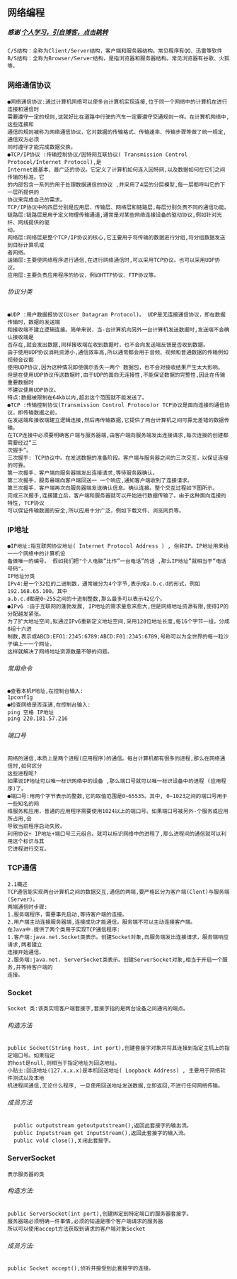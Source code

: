 ## 网络编程

##### 感谢 [个人学习，引自博客，点击跳转](https://www.cnblogs.com/swordfall/p/10781281.html)

    C/S结构：全称为Client/Server结构，客户端和服务器结构。常见程序有QQ、迅雷等软件
    B/S结构：全称为Browser/Server结构，是指浏览器和服务器结构。常见浏览器有谷歌、火狐等。

### 网络通信协议

    ●网络通信协议:通过计算机网络可以使多台计算机实现连接,位于同一个网络中的计算机在进行连接和通信时
    需要遵守一定的规则,这就好比在道路中行驶的汽车一定要遵守交通规则一样。在计算机网络中,这些连接和
    通信的规则被称为网络通信协议，它对数据的传输格式、传输速率、传输步骤等做了统一规定,通信双方必须
    同时遵守才能完成数据交换。
    ●TCP/IP协议 :传输控制协议/因特网互联协议( Transmission Control Protocol/Internet Protocol),是
    Internet最基本、最广泛的协议。它定义了计算机如何连入因特网,以及数据如何在它们之间传输的标准。它
    的内部包含一系列的用于处理数据通信的协议 ,并采用了4层的分层模型,每一层都呼叫它的下一层所提供的
    协议来完成自己的需求。
    TCP/IP协议中的四层分别是应用层、传输层、网络层和链路层,每层分别负责不同的通信功能。
    链路层:链路层是用于定义物理传输通道,通常是对某些网络连接设备的驱动协议,例如针对光纤、网线提供的驱
    动。
    网络层:网络层是整个TCP/IP协议的核心,它主要用于将传输的数据进行分组,将分组数据发送到目标计算机或
    者网络。
    运输层:主要使网络程序进行通信,在进行网络通信时,可以采用TCP协议。也可以采用UDP协议。
    应用层:主要负责应用程序的协议，例如HTTP协议、FTP协议等。

###### 协议分类

    ●UDP :用户数据报协议(User Datagram Protocol)。 UDP是无连接通信协议，即在数据传输时，数据的发送端
    和接收端不建立逻辑连接。简单来说，当-台计算机向另外一台计算机发送数据时,发送端不会确认接收端是
    否存在,就会发出数据,同样接收端在收到数据时，也不会向发送端反馈是否收到数据。
    由于使用UDP协议消耗资源小,通信效率高,所以通常都会用于音频、视频和普通数据的传输例如视频会议都
    使用UDP协议,因为这种情况即使偶尔丢失一两个 数据包，也不会对接收结果产生太大影响。
    但是在使用UDP协议传送数据时,由于UDP的面向无连接性,不能保证数据的完整性,因此在传输重要数据时
    不建议使用UDP协议。
    特点:数据被限制在64kb以内,超出这个范围就不能发送了。
    ●TCP :传输控制协议(Transmission Control Protoco)or TCP协议是面向连接的通信协议，即传输数据之前，
    在发送端和接收端建立逻辑连接,然后再传输数据,它提供了两台计算机之间可靠无差错的数据传输。
    在TCP连接中必须要明确客户端与服务器端,由客户端向服务端发出连接请求,每次连接的创建都需要经过“三
    次握手”。
    三次握手: TCP协议中。在发送数据的准备阶段。客户端与服务器之间的三次交互，以保证连接的可靠。
    第一次握手，客户端向服务器端发出连接请求,等待服务器确认。
    第二次握手，服务最端向客户端回送一 一个响应,通知客户端收到了连接请求。
    第三次握手，客户端再次向服务器端发送确认信息。确认连接。整个交互过程如下图所示。
    完成三次握手,连接建立后，客户端和服务器就可以开始进行数据传输了。由于这种面向连接的特性, TCP协议
    可以保证传输数据的安全,所以应用十分广泛，例如下载文件、浏览网页等。

### IP地址

    ●IP地址:指互联网协议地址( Internet Protocol Address ) , 俗称IP。IP地址用来给一一个网络中的计算机设
    备做唯一的编号。 假如我们把"个人电脑”比作”一台电话”的话 ,那么IP地址”就相当于“电话号码"。
    IP地址分类
    IPv4:是一个32位的二进制数，通常被分为4个字节,表示成a.b.c.d的形式，例如192.168.65.100。其中
    a.b.c.d都是0~255之间的十进制整数,那么最多可以表示42亿个。
    ●IPv6 :由于互联网的蓬勃发展, IP地址的需求量愈来愈大,但是网络地址资源有限,使得IP的分配越发紧张。
    为了扩大地址空间,拟通过IPv6重新定义地址空间,采用128位地址长度,每16个字节一组，分成8组十六进
    制数,表示成ABCD:EFO1:2345:6789:ABCD:F01:2345:6789,号称可以为全世界的每一粒沙子编上一一个网址，
    这样就解决了网络地址资源数量不够的问题。

###### 常用命令

    ●查看本机P地址,在控制台输入:
    1pconf1g
    ●检查网络是否连通,在控制台输入:
    ping 空格 IP地址
    ping 220.181.57.216

###### 端口号

    网络的通信,本质上是两个进程(应用程序)的通信。每台计算机都有很多的进程,那么在网络通信时,如何区分
    这些进程呢?
    如果说IP地址可以唯一标识网络中的设备 ,那么端口号就可以唯一标识设备中的进程 (应用程序)了。
    ●端口号:用两个字节表示的整数,它的取值范围是0~65535。其中, 0~1023之间的端口号用于一些知名的网
    络服务和应用，普通的应用程序需要使用1024以上的端口号。如果端口号被另外-个服务或应用所占用,会
    导致当前程序启动失败。
    利用协议+ IP地址+端口号三元组合。就可以标识网络中的进程了,那么进程间的通信就可以利用这个标识与其
    它进程进行交互。

### TCP通信

    2.1概述
    TCP通信能实现两台计算机之间的数据交互,通信的两端,要严格区分为客户端(Clent)与服务端(Server)。
    两端通信时步骤:
    1.服务端程序，需要事先启动,等待客户端的连接。
    2.用户端主动连接服务器端,连接成功才能通信。服务端不可以主动连接客户端。
    在Java中.提供了两个类用于实现TCP通信程序:
    1.客户端:java.net.Socket类表示。创建Socket对象,向服务端发出连接请求，服务端响应请求,两者建立
    连接开始通信。
    2.服务端:java.net. ServerSocket类表示。创建ServerSocket对象,相当于开启一个服务,并等待客户端的
    连接。

### Socket

    Socket 类:该类实现客户端套接字,套接字指的是两台设备之间通讯的端点。

###### 构造方法

    public Socket(String host, int port),创建套接字对象并将其连接到指定主机上的指定端口号。如果指定
    的host是null,则相当于指定地址为回送地址。
    小贴士:回送地址(127.x.x.x)是本机回送地址( Loopback Address) , 主要用于网络软件测试以及本地
    机进程间通信,无论什么程序, 一旦使用回送地址发送数据,立即返回,不进行任何网络传输。

###### 成员方法

      public outputstream getoutputstream(),返回此套接字的输出流。
      public Inputstream get InputStream(),返回此套接字的输入流。
      public vold close(),关闭此套接字。

### ServerSocket

    表示服务器的类

###### 构造方法:

    public ServerSocket(int port),创建绑定到特定端口的服务器套接字。
    服务器端必须明确一件事情,必须的知道是哪个客户端请求的服务器
    所以可以使用accept方法获取到请求的客户端对象Socket

###### 成员方法:

    public Socket accept(),侦听并接受到此套接字的连接。
